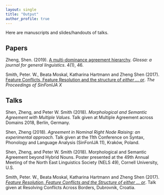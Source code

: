 ```yaml
---
layout: single
title: "Output"
author_profile: true
---
```


Here are manuscripts and slides/handouts of talks.

## Papers

Zheng, Shen. (2019). [A multi-dominance agreement hierarchy](https://www.glossa-journal.org/articles/10.5334/gjgl.585/). *Glossa: a journal for general linguistics*. 4(1), 46.

Smith, Peter. W., Beata Moskal, Katharina Hartmann and Zheng Shen (2017). [Feature Conflicts, Feature Resolution and the structure of *either ... or*](/assets/files/eitherorresolution.pdf). *The Proceedings of SinFonIJA X*

## Talks
Shen, Zheng, and Peter W. Smith (2018). *Morphological and Semantic Agreement with Multiple Values.* Talk given at Multiple Agreement across Domains 2018, Berlin, Germany.

Shen, Zheng (2018). *Agreement in Nominal Right Node Raising: an experimental approach.* Talk given at the 11th Conference on Syntax, Phonology and Language Analysis (SinFonIJA 11), Kraków, Poland. 

Shen, Zheng, and Peter W. Smith (2018). Morphological and Semantic Agreement beyond Hybrid Nouns. Poster presented at the 49th Annual Meeting of the North East Linguistics Society (NELS 49), Cornell University, U.S.

Smith, Peter. W., Beata Moskal, Katharina Hartmann and Zheng Shen (2017). [*Feature Resolution, Feature Conflicts and the Structure of either ... or*](/assets/files/RCABslides.pdf).  Talk given at Resolving Conflicts Across Borders, Dubrovnik, Croatia.

